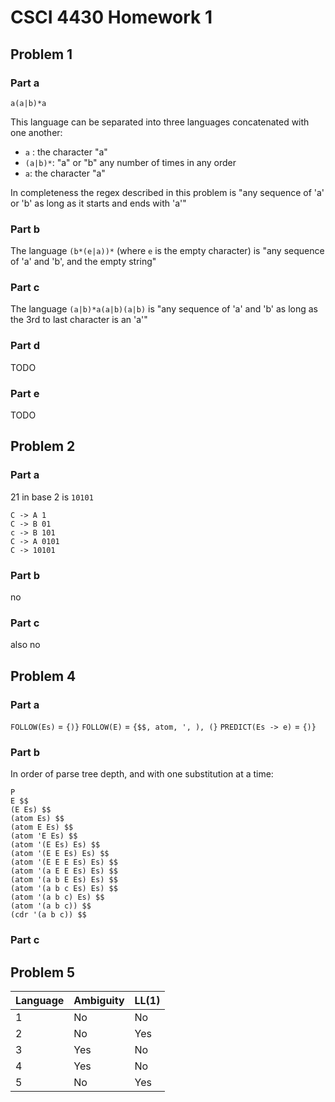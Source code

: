 # CSCI 4430 Homework 1

## Problem 1

### Part a

`a(a|b)*a`

This language can be separated into three languages concatenated with one another:
- `a` : the character "a"
- `(a|b)*`: "a" or "b" any number of times in any order
- `a`: the character "a" 

In completeness the regex described in this problem is "any sequence of 'a' or 'b' as long as it starts and ends with 'a'"

### Part b

The language `(b*(e|a))*` (where `e` is the empty character) is "any sequence of 'a' and 'b', and the empty string"

### Part c

The language `(a|b)*a(a|b)(a|b)` is "any sequence of 'a' and 'b' as long as the 3rd to last character is an 'a'"

### Part d

TODO

### Part e

TODO

## Problem 2

### Part a

21 in base 2 is `10101`

```
C -> A 1
C -> B 01
c -> B 101
C -> A 0101
C -> 10101
```

### Part b

no

### Part c

also no

## Problem 4

### Part a

`FOLLOW(Es)` = `{)}`
`FOLLOW(E)` = `{$$, atom, ', ), (}`
`PREDICT(Es -> e)` = `{)}`

### Part b

In order of parse tree depth, and with one substitution at a time:

```
P
E $$
(E Es) $$
(atom Es) $$
(atom E Es) $$
(atom 'E Es) $$
(atom '(E Es) Es) $$
(atom '(E E Es) Es) $$
(atom '(E E E Es) Es) $$
(atom '(a E E Es) Es) $$
(atom '(a b E Es) Es) $$
(atom '(a b c Es) Es) $$
(atom '(a b c) Es) $$
(atom '(a b c)) $$
(cdr '(a b c)) $$
```

### Part c





## Problem 5

|Language|Ambiguity|LL(1)|
|-|-|-|
|1|No|No|
|2|No|Yes|
|3|Yes|No|
|4|Yes|No|
|5|No|Yes|